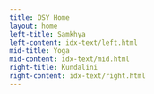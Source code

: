 ```yaml
---
title: OSY Home
layout: home
left-title: Samkhya
left-content: idx-text/left.html
mid-title: Yoga
mid-content: idx-text/mid.html
right-title: Kundalini
right-content: idx-text/right.html
---
```

